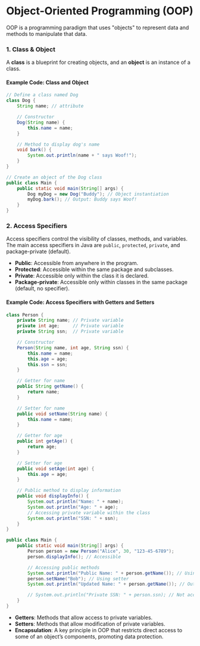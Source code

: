 

# **Object-Oriented Programming (OOP)**  
OOP is a programming paradigm that uses "objects" to represent data and methods to manipulate that data.


### **1. Class & Object**  
A **class** is a blueprint for creating objects, and an **object** is an instance of a class.

#### **Example Code: Class and Object**  
```java
// Define a class named Dog
class Dog {
    String name; // attribute

    // Constructor
    Dog(String name) {
        this.name = name;
    }

    // Method to display dog's name
    void bark() {
        System.out.println(name + " says Woof!");
    }
}

// Create an object of the Dog class
public class Main {
    public static void main(String[] args) {
        Dog myDog = new Dog("Buddy"); // Object instantiation
        myDog.bark(); // Output: Buddy says Woof!
    }
}
```


### **2. Access Specifiers**  
Access specifiers control the visibility of classes, methods, and variables. The main access specifiers in Java are `public`, `protected`, `private`, and package-private (default).

- **Public**: Accessible from anywhere in the program.
- **Protected**: Accessible within the same package and subclasses.
- **Private**: Accessible only within the class it is declared.
- **Package-private**: Accessible only within classes in the same package (default, no specifier).

#### **Example Code: Access Specifiers with Getters and Setters**  
```java
class Person {
    private String name; // Private variable
    private int age;     // Private variable
    private String ssn;  // Private variable

    // Constructor
    Person(String name, int age, String ssn) {
        this.name = name;
        this.age = age;
        this.ssn = ssn;
    }

    // Getter for name
    public String getName() {
        return name;
    }

    // Setter for name
    public void setName(String name) {
        this.name = name;
    }

    // Getter for age
    public int getAge() {
        return age;
    }

    // Setter for age
    public void setAge(int age) {
        this.age = age;
    }

    // Public method to display information
    public void displayInfo() {
        System.out.println("Name: " + name);
        System.out.println("Age: " + age);
        // Accessing private variable within the class
        System.out.println("SSN: " + ssn);
    }
}

public class Main {
    public static void main(String[] args) {
        Person person = new Person("Alice", 30, "123-45-6789");
        person.displayInfo(); // Accessible

        // Accessing public methods
        System.out.println("Public Name: " + person.getName()); // Using getter
        person.setName("Bob"); // Using setter
        System.out.println("Updated Name: " + person.getName()); // Output: Bob

        // System.out.println("Private SSN: " + person.ssn); // Not accessible, will cause an error
    }
}
```

- **Getters**: Methods that allow access to private variables.
- **Setters**: Methods that allow modification of private variables.
- **Encapsulation**: A key principle in OOP that restricts direct access to some of an object’s components, promoting data protection.

